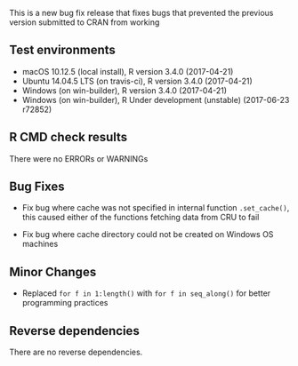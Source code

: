 
This is a new bug fix release that fixes bugs that prevented the previous
version submitted to CRAN from working

## Test environments  

- macOS 10.12.5 (local install), R version 3.4.0 (2017-04-21)
- Ubuntu 14.04.5 LTS (on travis-ci), R version 3.4.0 (2017-04-21)
- Windows (on win-builder), R version 3.4.0 (2017-04-21)
- Windows (on win-builder), R Under development (unstable) (2017-06-23 r72852)

## R CMD check results  

There were no ERRORs or WARNINGs  

## Bug Fixes

- Fix bug where cache was not specified in internal function `.set_cache()`, 
this caused either of the functions fetching data from CRU to fail

- Fix bug where cache directory could not be created on Windows OS machines

## Minor Changes

- Replaced `for f in 1:length()` with `for f in seq_along()` for better
programming practices

## Reverse dependencies

There are no reverse dependencies.

